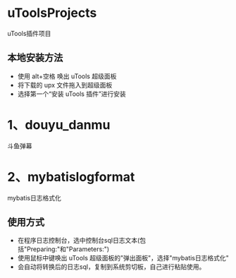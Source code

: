 # uToolsProjects
uTools插件项目
## 本地安装方法
- 使用 alt+空格 唤出 uTools 超级面板
- 将下载的 upx 文件拖入到超级面板
- 选择第一个“安装 uTools 插件”进行安装

# 1、douyu_danmu
斗鱼弹幕

# 2、mybatislogformat
mybatis日志格式化
## 使用方式
- 在程序日志控制台，选中控制台sql日志文本(包括"Preparing:"和"Parameters:")
- 使用鼠标中键唤出 uTools 超级面板的"弹出面板"，选择"mybatis日志格式化"
- 会自动将转换后的日志sql，复制到系统剪切板，自己进行粘贴使用。
